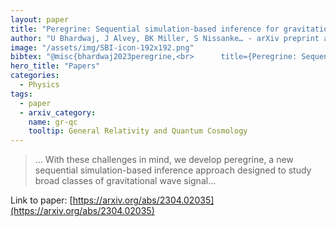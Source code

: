 ```yaml
---
layout: paper
title: "Peregrine: Sequential simulation-based inference for gravitational wave signals"
author: "U Bhardwaj, J Alvey, BK Miller, S Nissanke… - arXiv preprint arXiv …, 2023 - arxiv.org"
image: "/assets/img/SBI-icon-192x192.png"
bibtex: "@misc{bhardwaj2023peregrine,<br>      title={Peregrine: Sequential simulation-based inference for gravitational wave signals}, <br>      author={Uddipta Bhardwaj and James Alvey and Benjamin Kurt Miller and Samaya Nissanke and Christoph Weniger},<br>      year={2023},<br>      eprint={2304.02035},<br>      archivePrefix={arXiv},<br>      primaryClass={gr-qc}<br>}"
hero_title: "Papers"
categories:
  - Physics
tags:
  - paper
  - arxiv_category:
    name: gr-qc
    tooltip: General Relativity and Quantum Cosmology
---
```

>… With these challenges in mind, we develop peregrine, a new sequential simulation-based inference approach designed to study broad classes of gravitational wave signal…

Link to paper: [https://arxiv.org/abs/2304.02035](https://arxiv.org/abs/2304.02035)
